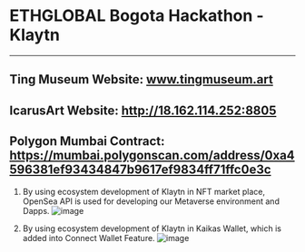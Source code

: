 # ETHGLOBAL Bogota Hackathon - Klaytn
--------------------
Ting Museum Website: www.tingmuseum.art
-------------------
IcarusArt Website: http://18.162.114.252:8805
-------------------
Polygon Mumbai Contract: https://mumbai.polygonscan.com/address/0xa4596381ef93434847b9617ef9834ff71ffc0e3c
-------------------

1. By using ecosystem development of Klaytn in NFT market place, OpenSea API is used for developing our Metaverse environment and Dapps.
![image](https://user-images.githubusercontent.com/54044930/194741750-5b1cc51d-5555-4997-9c12-7aba72b26e4e.png)

2. By using ecosystem development of Klaytn in Kaikas Wallet, which is added into Connect Wallet Feature.
![image](https://user-images.githubusercontent.com/54044930/194741866-10a01674-7f1a-472b-a0ff-06dcf2df59e5.png)

